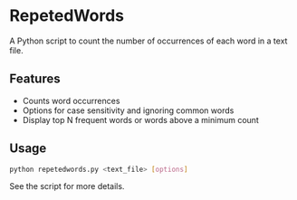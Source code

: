 # RepetedWords

A Python script to count the number of occurrences of each word in a text file.

## Features

- Counts word occurrences
- Options for case sensitivity and ignoring common words
- Display top N frequent words or words above a minimum count

## Usage

```sh
python repetedwords.py <text_file> [options]
```

See the script for more details.

